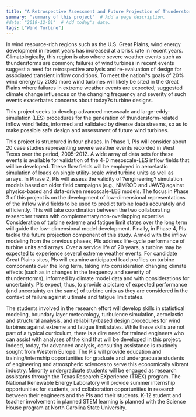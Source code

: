 ```yaml
---
title: "A Retrospective Assessment and Future Projection of Thunderstorm Impacts on the Field Performance of Wind Turbines"  # Add a page title.
summary: "summary of this project"  # Add a page description.
#date: "2019-12-01"  # Add today's date.
tags: ["Wind Turbine"]
---
```

In wind resource-rich regions such as the U.S. Great Plains, wind energy development in recent years has increased at a brisk rate in recent years. Climatologically, this region is also where severe weather events such as thunderstorms are common; failures of wind turbines in recent events suggest a need for retrospective analysis and re-evaluation of design for associated transient inflow conditions. To meet the nation?s goals of 20% wind energy by 2030 more wind turbines will likely be sited in the Great Plains where failures in extreme weather events are expected; suggested climate change influences on the changing frequency and severity of such events exacerbates concerns about today?s turbine designs.

This project seeks to develop advanced mesoscale and large-eddy-simulation (LES) procedures for the generation of thunderstorm-related inflow wind fields, informed and validated by diverse data streams, so as to make possible safe design and assessment of future wind turbines.

This project is structured in four phases. In Phase 1, PIs will consider about 20 case studies representing severe weather events recorded in West Texas over the period, 2005-2012. A wide array of data sets for these events is available for validation of the 4-D mesoscale-LES inflow fields that will be developed. These flow fields will be employed in aeroelastic simulation of loads on single utility-scale wind turbine units as well as arrays. In Phase 2, PIs will assess the validity of ?engineering? simulation models based on older field campaigns (e.g., NIMROD and JAWS) against physics-based and data-driven mesoscale-LES models. The focus in Phase 3 of this project is on the development of low-dimensional representations of the inflow wind fields to be used to predict turbine loads accurately and efficiently. This will take coordination between the two collaborating researcher teams with complementary non-overlapping expertise. Consideration of turbine extreme and fatigue limit states over the long term will guide the low- dimensional model development. Finally, in Phase 4, PIs tackle the future projection component of this study. Armed with the inflow modeling from the previous phases, PIs address life-cycle performance of turbine units and arrays. Over a service life of 20 years, a turbine may be expected to experience several extreme weather events. For candidate Great Plains sites, PIs will examine anticipated load profiles on turbine components over the long term, taking into consideration changing climate effects (such as in changes in the frequency and severity of thunderstorms), informed by climate model data and with considerations for uncertainty. PIs expect, thus, to provide a picture of expected performance (and uncertainty on the same) of turbine units as they are considered in the context of failure against ultimate and fatigue limit states.

The students involved in the research effort will develop skills in statistical modeling, boundary layer meteorology, turbulence simulation, aeroelastic and structural analysis, and reliability-based design procedures for wind turbines against extreme and fatigue limit states. While these skills are not part of a typical curriculum, there is a dire need for trained engineers who can assist with analyses of the kind that will be developed in this project. Indeed, today, for advanced analysis, consulting assistance is routinely sought from Western Europe. The PIs will provide education and training/internship opportunities for graduate and undergraduate students of engineering and atmospheric sciences to serve this economically vibrant industry. Minority undergraduate students will be engaged as research assistants through the Texas Research EXperience (TREX) program. The National Renewable Energy Laboratory will provide summer internship opportunities for students, and collaboration opportunities in research between their engineers and the PIs and their students. K-12 student and teacher involvement in planned STEM learning is planned with the Science House program at North Carolina State University.
